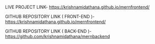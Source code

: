 
LIVE PROJECT LINK-   https://krishnamidathana.github.io/mernfrontend/

GITHUB REPOSITORY LINK ( FRONT-END )-   https://krishnamidathana.github.io/mernfrontend/

GITHUB REPOSITORY LINK ( BACK-END )-   https://github.com/krishnamidathana/mernbackend

